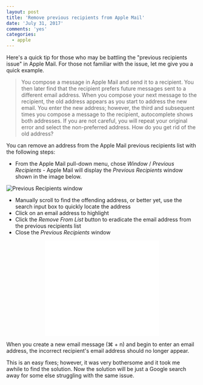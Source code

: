 ```yaml
---
layout: post
title: 'Remove previous recipients from Apple Mail'
date: 'July 31, 2017'
comments: 'yes'
categories:
  - apple
---
```


Here's a quick tip for those who may be battling the "previous recipients issue" in Apple Mail. For those not familiar with the issue, let me give you a quick example. 

> You compose a message in Apple Mail and send it to a recipient. You then later find that the recipient prefers future messages sent to a different email address. When you compose your next message to the recipient, the old address appears as you start to address the new email. You enter the new address; however, the third and subsequent times you compose a message to the recipient, autocomplete shows both addresses. If you are not careful, you will repeat your original error and select the non-preferred address. How do you get rid of the old address?

You can remove an address from the Apple Mail previous recipients list with the following steps:

* From the Apple Mail pull-down menu, chose *Window* / *Previous Recipients* - Apple Mail will display the *Previous Recipients* window shown in the image below.

![][image-1]

* Manually scroll to find the offending address, or better yet, use the search input box to quickly locate the address
* Click on an email address to highlight
* Click the *Remove From List* button to eradicate the email address from the previous recipients list
* Close the *Previous Recipients* window

<center><iframe src="//rcm-na.amazon-adsystem.com/e/cm?o=1&p=12&l=ur1&category=bkgdgtguide&banner=05T4NNT1QMESCD6RVZR2&f=ifr&linkID=f8848c6e54b4869e3fa0c8ae2b1f756b&t=stevenccom-20&tracking_id=stevenccom-20" width="300" height="250" scrolling="no" border="0" marginwidth="0" style="border:none;" frameborder="0"></iframe></center>

When you create a new email message (⌘ + n) and begin to enter an email address, the incorrect recipient's email address should no longer appear.

This is an easy fixes; however, it was very bothersome and it took me awhile to find the solution. Now the solution will be just a Google search away for some else struggling with the same issue.

[image-1]:	http://www.stevencombs.com/images/posts/2017-07-31-apple-mail-previous-recipients.png "Previous Recipients window"